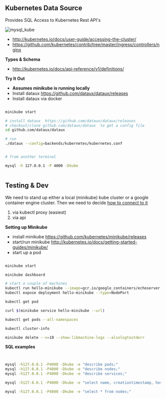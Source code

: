 
Kubernetes Data Source
--------------------------------------

Provides SQL Access to Kubernetes Rest API's

![mysql_kube](https://cloud.githubusercontent.com/assets/7269/20697265/96e13c10-b5ac-11e6-944b-c588c6e7570e.png)

* http://kubernetes.io/docs/user-guide/accessing-the-cluster/
* https://github.com/kubernetes/contrib/tree/master/ingress/controllers/nginx

**Types & Schema**
* http://kubernetes.io/docs/api-reference/v1/definitions/

**Try It Out**

* **Assumes minikube is running locally**
* Install dataux https://github.com/dataux/dataux/releases
* Install dataux via docker


```sh

minikube start

# install dataux  https://github.com/dataux/dataux/releases
# checkout/clone github.com/dataux/dataux  to get a config file
cd github.com/dataux/dataux

# run 
./dataux --config=backends/kubernetes/kubernetes.conf


# from another terminal

mysql -h 127.0.0.1 -P 4000 -Dkube



```
Testing & Dev
-------------------------------------

We need to stand up either a local (minikube) kube cluster
or a google container engine cluster.   Then we need to decide
[how to connect to it](http://kubernetes.io/docs/user-guide/accessing-the-cluster/)

1.  via kubectl proxy (easiest)
2.  via api


**Setting up Minikube**

* install minikube https://github.com/kubernetes/minikube/releases
* start/run minikube http://kubernetes.io/docs/getting-started-guides/minikube/
* start up a pod 

```sh

minikube start

minikube dashboard

# start a couple of machines
kubectl run hello-minikube --image=gcr.io/google_containers/echoserver:1.4 --port=8080
kubectl expose deployment hello-minikube --type=NodePort

kubectl get pod

curl $(minikube service hello-minikube --url)

kubectl get pods --all-namespaces

kubectl cluster-info

minikube delete --v=10 --show-libmachine-logs --alsologtostderr

```


**SQL examples**

```sh


mysql -h127.0.0.1 -P4000 -Dkube -e "describe pods;"
mysql -h127.0.0.1 -P4000 -Dkube -e "describe nodes;"
mysql -h127.0.0.1 -P4000 -Dkube -e "describe services;"

mysql -h127.0.0.1 -P4000 -Dkube -e "select name, creationtimestamp, hostip, podip, hostname from pods;"

mysql -h127.0.0.1 -P4000 -Dkube -e "select * from nodes;"



```